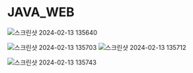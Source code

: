 # JAVA_WEB
![스크린샷 2024-02-13 135640](https://github.com/networkSorcerer/JAVA_WEB/assets/155520035/171df9e0-d550-4dd5-959f-00b8ba87fa69)

![스크린샷 2024-02-13 135703](https://github.com/networkSorcerer/JAVA_WEB/assets/155520035/c8ffc8ae-114f-41f8-9b3a-86bbbc7837bd)
![스크린샷 2024-02-13 135712](https://github.com/networkSorcerer/JAVA_WEB/assets/155520035/38b10cd9-a670-4043-b036-a60b3587908b)

![스크린샷 2024-02-13 135743](https://github.com/networkSorcerer/JAVA_WEB/assets/155520035/dc277a51-df5b-462d-8ceb-81c7bb0dde90)
